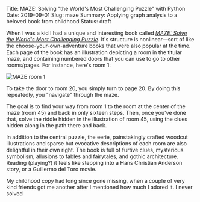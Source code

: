 Title: MAZE: Solving "the World's Most Challenging Puzzle" with Python
Date: 2019-09-01
Slug: maze
Summary: Applying graph analysis to a beloved book from childhood
Status: draft

When I was a kid I had a unique and interesting book called *[MAZE:
Solve the World's Most Challenging
Puzzle](https://en.wikipedia.org/wiki/MAZE:_Solve_the_World%27s_Most_Challenging_Puzzle)*. It's
structure is nonlinear—sort of like the choose-your-own-adventure
books that were also popular at the time. Each page of the book has an
illustration depicting a room in the titular maze, and containing
numbered doors that you can use to go to other rooms/pages. For
instance, here's room 1:

![MAZE room 1](/assets/images/maze-room-1.jpg)

To take the door to room 20, you simply turn to page 20. By doing this
repeatedly, you "navigate" through the maze.

The goal is to find your way from room 1 to the room at the center of
the maze (room 45) and back in only sixteen steps. Then, once you've
done that, solve the riddle hidden in the illustration of room 45,
using the clues hidden along in the path there and back.

In addition to the central puzzle, the eerie, painstakingly crafted
woodcut illustrations and sparse but evocative descriptions of each
room are also delightful in their own right. The book is full of
furtive clues, mysterious symbolism, allusions to fables and
fairytales, and gothic architecture. Reading (playing?) it feels like
stepping into a Hans Christian Anderson story, or a Guillermo del Toro
movie.

My childhood copy had long since gone missing, when a couple of very
kind friends got me another after I mentioned how much I adored it. I
never solved
